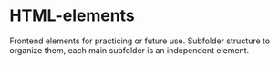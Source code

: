 # HTML-elements
Frontend elements for practicing or future use. Subfolder structure to organize them, each main subfolder is an independent element.

